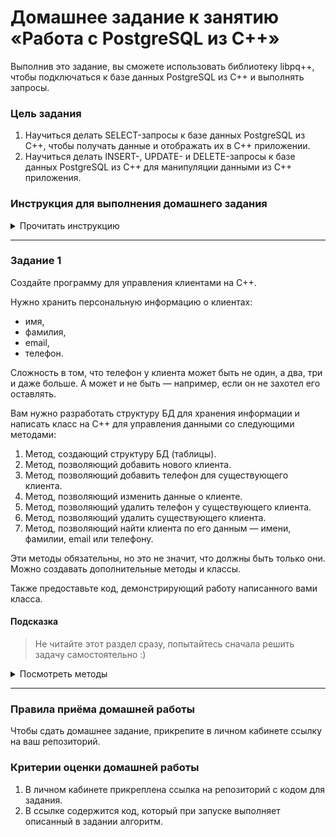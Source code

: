 # Домашнее задание к занятию «Работа с PostgreSQL из C++»Выполнив это задание, вы сможете использовать библиотеку libpq++, чтобы подключаться к базе данных PostgreSQL из С++ и выполнять запросы.### Цель задания1. Научиться делать SELECT-запросы к базе данных PostgreSQL из С++, чтобы получать данные и отображать их в C++ приложении.2. Научиться делать INSERT-, UPDATE- и DELETE-запросы к базе данных PostgreSQL из С++ для манипуляции данными из C++ приложения.### Инструкция для выполнения домашнего задания<details><summary>Прочитать инструкцию</summary>Вам встретятся два типа заданий в домашней работе:- без звёздочки,- со звёздочкой (*).Задания без звёздочки нужно обязательно выполнить, чтобы получить зачёт.Задания со звёздочкой — это задания дополнительные или повышенной сложности. Выполнять их не обязательно, но работа над ними поможет глубже понять тему.Домашнее задание состоит из 1–3 заданий для самостоятельного решения. Чтобы их решить, нужны как знания, которые вы получили на вебинаре или из видео, так и навык поиска информации в интернете — самый важный навык программиста.Любые вопросы по решению задач задавайте преподавателю в чате курса.</details>-----### Задание 1Создайте программу для управления клиентами на C++.Нужно хранить персональную информацию о клиентах:- имя,- фамилия,- email,- телефон.Сложность в том, что телефон у клиента может быть не один, а два, три и даже больше. А может и не быть — например, если он не захотел его оставлять.Вам нужно разработать структуру БД для хранения информации и написать класс на С++ для управления данными со следующими методами:1. Метод, создающий структуру БД (таблицы).1. Метод, позволяющий добавить нового клиента.1. Метод, позволяющий добавить телефон для существующего клиента.1. Метод, позволяющий изменить данные о клиенте.1. Метод, позволяющий удалить телефон у существующего клиента.1. Метод, позволяющий удалить существующего клиента.1. Метод, позволяющий найти клиента по его данным — имени, фамилии, email или телефону.Эти методы обязательны, но это не значит, что должны быть только они. Можно создавать дополнительные методы и классы.Также предоставьте код, демонстрирующий работу написанного вами класса.#### Подсказка> Не читайте этот раздел сразу, попытайтесь сначала решить задачу самостоятельно :)<details><summary>Посмотреть методы</summary>* Чтобы создать таблицы, используйте метод `transaction_base::exec`, а в аргументах передавайте SQL запрос с "CREATE TABLE".* Чтобы добавить телефон клиента, используйте метод `transaction_base::exec`, а в аргументах передавайте SQL запрос с "INSERT".* Чтобы изменить данные о клиенте, используйте метод `transaction_base::exec`, а в аргументах передавайте SQL запрос с "UPDATE".* Чтобы удалить данные о клиенте или телефон, используйте метод `transaction_base::exec`, а в аргументах передавайте SQL запрос с "DELETE".* Для поиска клиента по его данным используйте метод `transaction_base::query`, а в аргументах передавайте SQL запрос с "SELECT".</details>------### Правила приёма домашней работыЧтобы сдать домашнее задание, прикрепите в личном кабинете ссылку на ваш репозиторий.### Критерии оценки домашней работы1. В личном кабинете прикреплена ссылка на репозиторий с кодом для задания.2. В ссылке содержится код, который при запуске выполняет описанный в задании алгоритм.